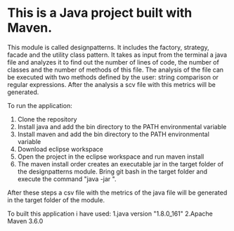 # This is a Java project built with Maven. 
This module is called designpatterns. It includes the factory, strategy, facade and the utility class pattern. It takes as input from the terminal a
java file and analyzes it to find out the number of lines of code, the number of classes and the number of methods of this file. The analysis of the file 
can be executed with two methods defined by the user: string comparison or regular expressions. After the analysis a scv file with this metrics will be generated.

To run the application:
1. Clone the repository
2. Install java and add the bin directory to the PATH environmental variable
3. Install maven and add the bin directory to the PATH environmental variable
4. Download eclipse workspace
5. Open the project in the eclipse workspace and run maven install
6. The maven install order creates an executable jar in the target folder of the designpatterns module. Bring git bash in the target folder and execute the command
"java -jar <jar> <path-of-the-java-file> <string or regex>".

After these steps a csv file with the metrics of the java file will be generated in the target folder of the module.

To built this application i have used:
1.java version "1.8.0_161"
2.Apache Maven 3.6.0


